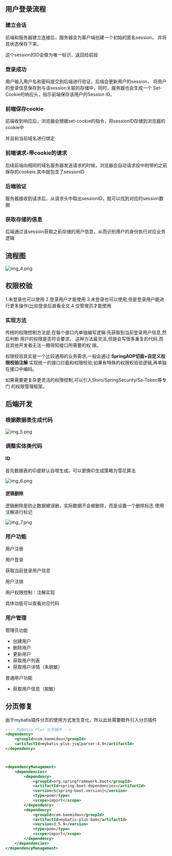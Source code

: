 ## 用户登录流程

### 建立会话

前端和服务器建立连接后，服务器会为客户端创建一个初始的匿名session，
并将其状态保存下来。

这个session的ID会做为唯一标识，返回给前段

### 登录成功

用户输入用户名和密码提交到后端进行验证，后端会更新用户的session，
将用户的登录信息保存到与该session关联的存储中，同时，服务器也会生成一个
Set-Cookie的响应头，指示前端保存该用户的Session ID。

### 前端保存cookie

前端收到响应后，浏览器会根据set-cookie的指令，将sessionID存储到浏览器的cookie中

并且和当前域名进行绑定

### 前端请求-带cookie的请求

后续前端向相同的域名服务器发送请求的时候，浏览器会自动请求投中附带的之前保存的cookeie
其中就包含了sessionID

### 后端验证

服务器接收到请求后，从请求头中取出sessionID，就可以找到对应的session数据

### 获取存储的信息

后端通过该session获取之前存储的用户信息，从而识别用户的身份执行对应业务逻辑

## 流程图

![img_4.png](img_4.png)

## 权限校验

1.未登录也可以使用
2.登录用户才能使用
3.未登录也可以使用,但是登录用户能进行更多操作(比如登录后直看全文
4.仅管理员才能使用

### 实现方法
传统的权限控制方法是,在每个接口内单独编写逻辑:先获取到当前登录用户信息,然后判断
用户的权限是否符合要求。
这种方法最灵活,但是会写很多重复的代码,而且其他开发者无法一眼得知接口所需要的权
限。

权限校验其实是一个比较通用的业务需求,一般会通过 **SpringAOP切面+自定义权限校验注解**
实现统一的接口拦截和权限校验;如果有特殊的权限校验验逻辑,再单独在接口中编码。

如果需要更复杂更灵活的权限控制,可以引入Shiro/SpringSecurity/Sa-Token等专门
的权限管理框架。

## 后端开发

### 根据数据表生成代码

![img_5.png](img_5.png)

### 调整实体类代码

#### ID
首先数据表的ID是默认自增生成，可以更换ID生成策略为雪花算法

![img_6.png](img_6.png)

#### 逻辑删除

逻辑删除是防止数据被误删，实际数据不会被删除，而是设置一个删除标志
使用注解进行标记

![img_7.png](img_7.png)



### 用户功能

用户注册

用户登录

获取当前登录用户信息

用户注销

用户权限控制：注解实现

具体功能可以查看对应代码


### 用户管理

管理员功能

- 创建用户
- 删除用户
- 更新用户
- 获取用户列表
- 获取用户详情（未脱敏）

普通用户功能

- 获取用户信息（脱敏）

## 分页修复

由于mybatis插件分页的使用方式发生变化，所以此处需要额外引入分页插件
```xml
<!-- MyBatis Plus 分页插件 -->
<dependency>
    <groupId>com.baomidou</groupId>
    <artifactId>mybatis-plus-jsqlparser-4.9</artifactId>
</dependency>



<dependencyManagement>
    <dependencies>
        <dependency>
            <groupId>org.springframework.boot</groupId>
            <artifactId>spring-boot-dependencies</artifactId>
            <version>${spring-boot.version}</version>
            <type>pom</type>
            <scope>import</scope>
        </dependency>
        <dependency>
            <groupId>com.baomidou</groupId>
            <artifactId>mybatis-plus-bom</artifactId>
            <version>3.5.9</version>
            <type>pom</type>
            <scope>import</scope>
        </dependency>
    </dependencies>
</dependencyManagement>

```

